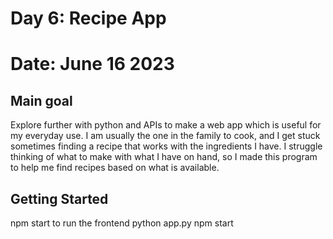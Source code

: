 # Day 6: Recipe App

# Date: June 16 2023

## Main goal 
Explore further with python and APIs to make a web app which is useful for my everyday use. I am usually the one in the family to cook, and I get stuck sometimes finding a recipe that works with the ingredients I have. I struggle thinking of what to make with what I have on hand, so I made this program to help me find recipes based on what is available. 

## Getting Started
npm start to run the frontend
python app.py
npm start

